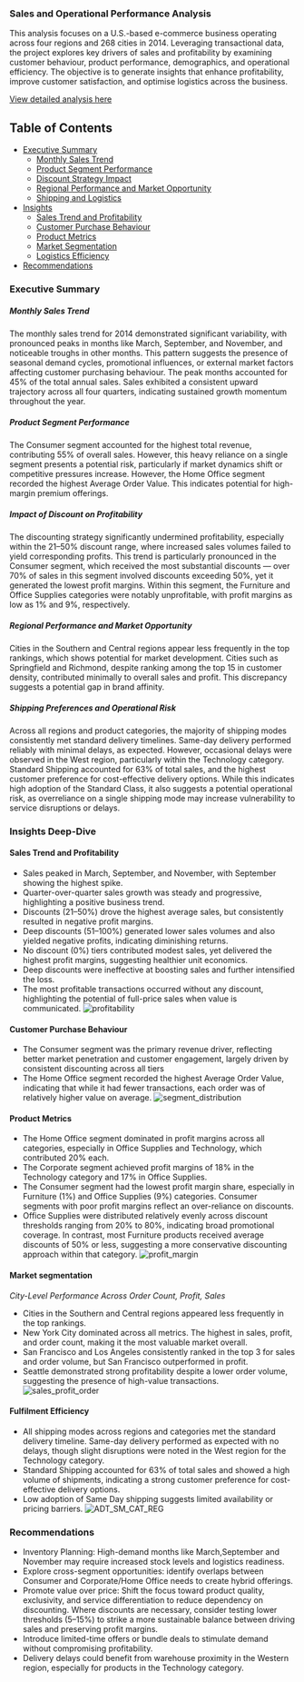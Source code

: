 ### Sales and Operational Performance Analysis
This analysis focuses on a U.S.-based e-commerce business operating across four regions and 268 cities in 2014. Leveraging transactional data, the project explores key drivers of sales and profitability by examining customer behaviour, product performance, demographics, and operational efficiency. The objective is to generate insights that enhance profitability, improve customer satisfaction, and optimise logistics across the business.

[View detailed analysis here](https://github.com/TheDataCode/E-Commerce-Sales-and-Operational-Performance-Analysis/blob/main/Sales%20analysis.ipynb)



## Table of Contents

- [Executive Summary](#executive-summary)
  - [Monthly Sales Trend](#monthly-sales-trend)
  - [Product Segment Performance](#product-segment-performance)
  - [Discount Strategy Impact](#impact-of-discount-on-profitability)
  - [Regional Performance and Market Opportunity](#regional-performance-and-market-opportunity)
  - [Shipping and Logistics](#shipping-preferences-and-operational-risk)
- [Insights](#insights-deep-dive)
  - [Sales Trend and Profitability](#sales-trend-and-profitability)
  - [Customer Purchase Behaviour](#customer-purchase-behaviour)
  - [Product Metrics](#product-performance)
  - [Market Segmentation](#market-segmentation)
  - [Logistics Efficiency](#fulfilment-efficiency)
- [Recommendations](#recommendations)


### Executive Summary
##### Monthly Sales Trend
The monthly sales trend for 2014 demonstrated significant variability, with pronounced peaks in months like March, September, and November, and noticeable troughs in other months. This pattern suggests the presence of seasonal demand cycles, promotional influences, or external market factors affecting customer purchasing behaviour. The peak months accounted for 45% of the total annual sales.
Sales exhibited a consistent upward trajectory across all four quarters, indicating sustained growth momentum throughout the year.

##### Product Segment Performance
The Consumer segment accounted for the highest total revenue, contributing 55% of overall sales. However, this heavy reliance on a single segment presents a potential risk, particularly if market dynamics shift or competitive pressures increase.
However, the Home Office segment recorded the highest Average Order Value. This indicates potential for high-margin premium offerings.

##### Impact of Discount on Profitability
The discounting strategy significantly undermined profitability, especially within the 21–50% discount range, where increased sales volumes failed to yield corresponding profits. This trend is particularly pronounced in the Consumer segment, which received the most substantial discounts — over 70% of sales in this segment involved discounts exceeding 50%, yet it generated the lowest profit margins. Within this segment, the Furniture and Office Supplies categories were notably unprofitable, with profit margins as low as 1% and 9%, respectively.

##### Regional Performance and Market Opportunity
Cities in the Southern and Central regions appear less frequently in the top rankings, which shows potential for market development.
Cities such as Springfield and Richmond, despite ranking among the top 15 in customer density, contributed minimally to overall sales and profit. This discrepancy suggests a potential gap in brand affinity.

##### Shipping Preferences and Operational Risk
Across all regions and product categories, the majority of shipping modes consistently met standard delivery timelines. Same-day delivery performed reliably with minimal delays, as expected. However, occasional delays were observed in the West region, particularly within the Technology category.                                                                    
Standard Shipping accounted for 63% of total sales, and the highest customer preference for cost-effective delivery options. While this indicates high adoption of the Standard Class, it also suggests a potential operational risk, as overreliance on a single shipping mode may increase vulnerability to service disruptions or delays.


### Insights Deep-Dive
#### Sales Trend and Profitability
- Sales peaked in March, September, and November, with September showing the highest spike.
- Quarter-over-quarter sales growth was steady and progressive, highlighting a positive business trend.
-  Discounts (21–50%) drove the highest average sales, but consistently resulted in negative profit margins.  
- Deep discounts (51–100%) generated lower sales volumes and also yielded negative profits, indicating diminishing returns.
- No discount (0%) tiers contributed modest sales, yet delivered the highest profit margins, suggesting healthier unit economics.
- Deep discounts were ineffective at boosting sales and further intensified the loss.
- The most profitable transactions occurred without any discount, highlighting the potential of full-price sales when value is communicated.
![profitability](https://github.com/user-attachments/assets/e9bcb236-6a69-4eab-b484-f3362c6bc7c4)


#### Customer Purchase Behaviour
- The Consumer segment was the primary revenue driver, reflecting better market penetration and customer engagement, largely driven by consistent discounting across all tiers
- The Home Office segment recorded the highest Average Order Value, indicating that while it had fewer transactions, each order was of relatively higher value on average.
![segment_distribution](https://github.com/user-attachments/assets/363aa617-f9f8-4ac2-baaf-e18df860719a)


#### Product Metrics
- The Home Office segment dominated in profit margins across all categories, especially in Office Supplies and Technology, which contributed 20% each.
- The Corporate segment achieved profit margins of 18% in the Technology category and 17% in Office Supplies.
- The Consumer segment had the lowest profit margin share, especially in Furniture (1%) and Office Supplies (9%) categories. Consumer segments with poor profit margins reflect an over-reliance on  discounts.
- Office Supplies were distributed relatively evenly across discount thresholds ranging from 20% to 80%, indicating broad promotional coverage. In contrast, most Furniture products received average discounts of 50% or less, suggesting a more conservative discounting approach within that category.
![profit_margin](https://github.com/user-attachments/assets/255ca42e-3230-43dd-84eb-e8ba9a2c8bc6)


#### Market segmentation
 _City-Level Performance Across Order Count, Profit, Sales_
- Cities in the Southern and Central regions appeared less frequently in the top rankings.
- New York City dominated across all metrics. The highest in sales, profit, and order count, making it the most valuable market overall.
- San Francisco and Los Angeles consistently ranked in the top 3 for sales and order volume, but San Francisco outperformed in profit.
- Seattle demonstrated strong profitability despite a lower order volume, suggesting the presence of high-value transactions.
![sales_profit_order](https://github.com/user-attachments/assets/70e93023-fbe9-4234-a985-84d43f3c09e6)


#### Fulfilment Efficiency
- All shipping modes across regions and categories met the standard delivery timeline. Same-day delivery performed as expected with no delays, though slight disruptions were noted in the West region for the Technology category.
- Standard Shipping accounted for 63% of total sales and showed a high volume of shipments, indicating a strong customer preference for cost-effective delivery options.
- Low adoption of Same Day shipping	suggests limited availability or pricing barriers.
  ![ADT_SM_CAT_REG](https://github.com/user-attachments/assets/4754bbb2-51ec-4af2-9f94-fb8f577330bc)

  
### Recommendations
- Inventory Planning: High-demand months like March,September and November may require increased stock levels and logistics readiness.
- Explore cross-segment opportunities: identify overlaps between Consumer and Corporate/Home Office needs to create hybrid offerings.
- Promote value over price: Shift the focus toward product quality, exclusivity, and service differentiation to reduce dependency on discounting. Where discounts are necessary, consider testing lower thresholds (5–15%) to strike a more sustainable balance between driving sales and preserving profit margins.
- Introduce limited-time offers or bundle deals to stimulate demand without compromising profitability.
- Delivery delays could benefit from warehouse proximity in the Western region, especially for products in the Technology category.
